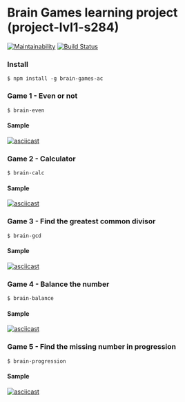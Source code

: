 # Brain Games learning project (project-lvl1-s284)

[![Maintainability](https://api.codeclimate.com/v1/badges/7a661b61d77fd6f422b6/maintainability)](https://codeclimate.com/github/alexgitcher/project-lvl1-s284/maintainability) [![Build Status](https://travis-ci.org/alexgitcher/project-lvl1-s284.svg?branch=master)](https://travis-ci.org/alexgitcher/project-lvl1-s284)

### Install

```
$ npm install -g brain-games-ac
```

### Game 1 - Even or not
```
$ brain-even
```
#### Sample

[![asciicast](https://asciinema.org/a/dROAyvNOVL5HjjMN0HMHieJkk.png)](https://asciinema.org/a/dROAyvNOVL5HjjMN0HMHieJkk)


### Game 2 - Calculator
```
$ brain-calc
```
#### Sample

[![asciicast](https://asciinema.org/a/CIabEF7hCKBcgVu5cY2Y2OgpY.png)](https://asciinema.org/a/CIabEF7hCKBcgVu5cY2Y2OgpY)


### Game 3 - Find the greatest common divisor
```
$ brain-gcd
```
#### Sample

[![asciicast](https://asciinema.org/a/iQE2T9i4NM4SKZsgu0Jq8XIJe.png)](https://asciinema.org/a/iQE2T9i4NM4SKZsgu0Jq8XIJe)


### Game 4 - Balance the number
```
$ brain-balance
```
#### Sample

[![asciicast](https://asciinema.org/a/Q5BZFQyBhnn8jS1r5AQUSh7da.png)](https://asciinema.org/a/Q5BZFQyBhnn8jS1r5AQUSh7da)


### Game 5 - Find the missing number in progression
```
$ brain-progression
```
#### Sample

[![asciicast](https://asciinema.org/a/kfuOwYHuBCJoL3wErLU2pIsEo.png)](https://asciinema.org/a/kfuOwYHuBCJoL3wErLU2pIsEo)